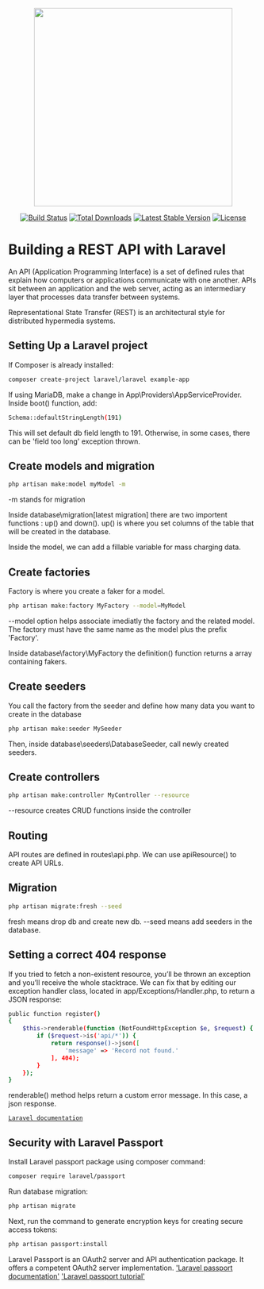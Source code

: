 <p align="center"><a href="https://laravel.com" target="_blank"><img src="https://raw.githubusercontent.com/laravel/art/master/logo-lockup/5%20SVG/2%20CMYK/1%20Full%20Color/laravel-logolockup-cmyk-red.svg" width="400"></a></p>

<p align="center">
<a href="https://travis-ci.org/laravel/framework"><img src="https://travis-ci.org/laravel/framework.svg" alt="Build Status"></a>
<a href="https://packagist.org/packages/laravel/framework"><img src="https://img.shields.io/packagist/dt/laravel/framework" alt="Total Downloads"></a>
<a href="https://packagist.org/packages/laravel/framework"><img src="https://img.shields.io/packagist/v/laravel/framework" alt="Latest Stable Version"></a>
<a href="https://packagist.org/packages/laravel/framework"><img src="https://img.shields.io/packagist/l/laravel/framework" alt="License"></a>
</p>

# Building a REST API with Laravel

An API (Application Programming Interface) is a set of defined rules that explain how computers or applications communicate with one another. APIs sit between an application and the web server, acting as an intermediary layer that processes data transfer between systems.

Representational State Transfer (REST) is an architectural style for distributed hypermedia systems.

## Setting Up a Laravel project

If Composer is already installed:

```sh
composer create-project laravel/laravel example-app
```

If using MariaDB, make a change in App\Providers\AppServiceProvider. Inside boot() function, add:

```sh
Schema::defaultStringLength(191)
```

This will set default db field length to 191. Otherwise, in some cases, there can be 'field too long' exception thrown.

## Create models and migration

```sh
php artisan make:model myModel -m
```

-m stands for migration

Inside database\migration\[latest migration] there are two importent functions : up() and down(). up() is where you set columns of the table that will be created in the database.

Inside the model, we can add a fillable variable for mass charging data.

## Create factories

Factory is where you create a faker for a model.

```sh
php artisan make:factory MyFactory --model=MyModel
```

--model option helps associate imediatly the factory and the related model. The factory must have the same name as the model plus the prefix 'Factory'.

Inside database\factory\MyFactory the definition() function returns a array containing fakers.

## Create seeders

You call the factory from the seeder and define how many data you want to create in the database

```sh
php artisan make:seeder MySeeder
```

Then, inside database\seeders\DatabaseSeeder, call newly created seeders.

## Create controllers

```sh
php artisan make:controller MyController --resource
```

--resource creates CRUD functions inside the controller

## Routing

API routes are defined in routes\api.php. We can use apiResource() to create API URLs.

## Migration

```sh
php artisan migrate:fresh --seed
```

fresh means drop db and create new db.
--seed means add seeders in the database.

## Setting a correct 404 response

If you tried to fetch a non-existent resource, you’ll be thrown an exception and you’ll receive the whole stacktrace. We can fix that by editing our exception handler class, located in app/Exceptions/Handler.php, to return a JSON response:

```sh
public function register()
{
    $this->renderable(function (NotFoundHttpException $e, $request) {
        if ($request->is('api/*')) {
            return response()->json([
                'message' => 'Record not found.'
            ], 404);
        }
    });
}
```

renderable() method helps return a custom error message. In this case, a json response.

[`Laravel documentation`](https://laravel.com/docs/8.x/errors#renderable-exceptions)

## Security with Laravel Passport

Install Laravel passport package using composer command:

```sh
composer require laravel/passport
```

Run database migration:

```sh
php artisan migrate
```

Next, run the command to generate encryption keys for creating secure access tokens:

```sh
php artisan passport:install
```

Laravel Passport is an OAuth2 server and API authentication package. It offers a competent OAuth2 server implementation.
['Laravel passport documentation'](https://laravel.com/docs/8.x/passport)
['Laravel passport tutorial'](https://www.remotestack.io/how-to-create-secure-rest-api-in-laravel-with-passport/)
